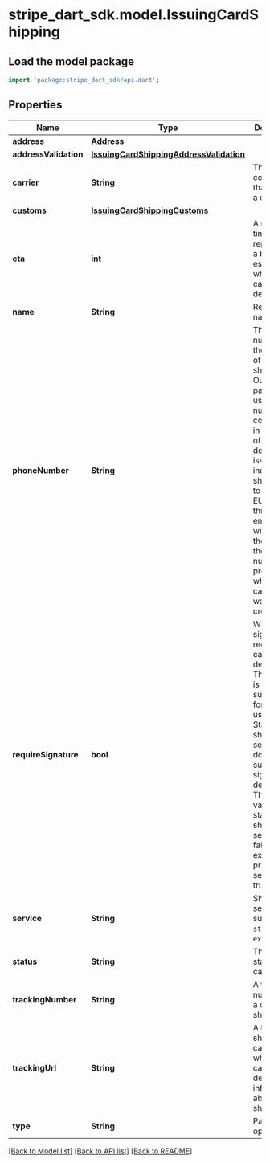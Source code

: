 # stripe_dart_sdk.model.IssuingCardShipping

## Load the model package
```dart
import 'package:stripe_dart_sdk/api.dart';
```

## Properties
Name | Type | Description | Notes
------------ | ------------- | ------------- | -------------
**address** | [**Address**](Address.md) |  | 
**addressValidation** | [**IssuingCardShippingAddressValidation**](IssuingCardShippingAddressValidation.md) |  | [optional] 
**carrier** | **String** | The delivery company that shipped a card. | [optional] 
**customs** | [**IssuingCardShippingCustoms**](IssuingCardShippingCustoms.md) |  | [optional] 
**eta** | **int** | A unix timestamp representing a best estimate of when the card will be delivered. | [optional] 
**name** | **String** | Recipient name. | 
**phoneNumber** | **String** | The phone number of the receiver of the shipment. Our courier partners will use this number to contact you in the event of card delivery issues. For individual shipments to the EU/UK, if this field is empty, we will provide them with the phone number provided when the cardholder was initially created. | [optional] 
**requireSignature** | **bool** | Whether a signature is required for card delivery. This feature is only supported for US users. Standard shipping service does not support signature on delivery. The default value for standard shipping service is false and for express and priority services is true. | [optional] 
**service** | **String** | Shipment service, such as `standard` or `express`. | 
**status** | **String** | The delivery status of the card. | [optional] 
**trackingNumber** | **String** | A tracking number for a card shipment. | [optional] 
**trackingUrl** | **String** | A link to the shipping carrier's site where you can view detailed information about a card shipment. | [optional] 
**type** | **String** | Packaging options. | 

[[Back to Model list]](../README.md#documentation-for-models) [[Back to API list]](../README.md#documentation-for-api-endpoints) [[Back to README]](../README.md)


